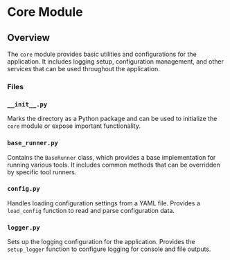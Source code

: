 # Core Module

## Overview

The `core` module provides basic utilities and configurations for the application. It includes logging setup, configuration management, and other services that can be used throughout the application.

### Files

### `__init__.py`
Marks the directory as a Python package and can be used to initialize the `core` module or expose important functionality.

### `base_runner.py`
Contains the `BaseRunner` class, which provides a base implementation for running various tools. It includes common methods that can be overridden by specific tool runners.

### `config.py`
Handles loading configuration settings from a YAML file. Provides a `load_config` function to read and parse configuration data.

### `logger.py`
Sets up the logging configuration for the application. Provides the `setup_logger` function to configure logging for console and file outputs.

